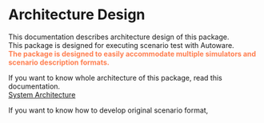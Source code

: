 # Architecture Design

This documentation describes architecture design of this package.  
This package is designed for executing scenario test with Autoware.  
<font color="Coral">__The package is designed to easily accommodate multiple simulators and scenario description formats.__</font>  


If you want to know whole architecture of this package, read this documentation.  
[System Architecture](SystemArchitecture.md)  

If you want to know how to develop original scenario format, 
